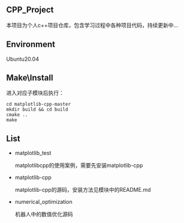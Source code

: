 CPP_Project
------------
本项目为个人c++项目仓库，包含学习过程中各种项目代码，持续更新中...

Environment
------------
Ubuntu20.04

Make\Install
------------
进入对应子模块后执行：
```
cd matplotlib-cpp-master
mkdir build && cd build
cmake ..
make
```

List
----------
* matplotlib_test
  
  matplotlibcpp的使用案例，需要先安装matplotlib-cpp

* matplotlib-cpp

    matplotlib-cpp的源码，安装方法见模块中的README.md

* numerical_optimization

    机器人中的数值优化源码